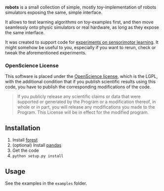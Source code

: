 **robots** is a small collection of simple, mostly toy-implementation of robots simulators exposing the same, simple interface.

It allows to test learning algorithms on toy-examples first, and then move seamlessly onto physic simulators or real hardware, as long as they expose the same interface.

It was created to support code for  [experiments on sensorimotor learning](http://fabien.benureau.com). It might somehow be useful to you, especially if you want to rerun, check or tweak the aforementioned experiments.

### OpenScience License

This software is placed under the [OpenScience license](http://fabien.benureau.com/openscience.html), which is the LGPL, with the additional condition that if you publish scientific results using this code, you have to publish the corresponding modifications of the code.

> If you publicly release any scientific claims or data that were supported or generated by the Program or a modification thereof, in whole or in part, you will release any modifications you made to the Program. This License will be in effect for the modified program.

## Installation

1. Install [forest](https://github.com/flowersteam/forest)
1. (optional) Install [pandas](http://pandas.pydata.org/)
2. Get the code
3. `python setup.py install`

## Usage

See the examples in the `examples` folder.